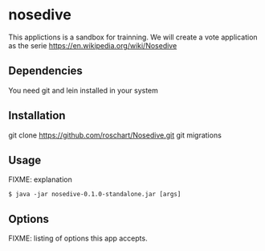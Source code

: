 # nosedive

This applictions is a sandbox for trainning.
We will create a vote application as the serie https://en.wikipedia.org/wiki/Nosedive


## Dependencies
You need git and lein installed in your system

## Installation

git clone https://github.com/roschart/Nosedive.git
git migrations
 

## Usage

FIXME: explanation

    $ java -jar nosedive-0.1.0-standalone.jar [args]

## Options

FIXME: listing of options this app accepts.
